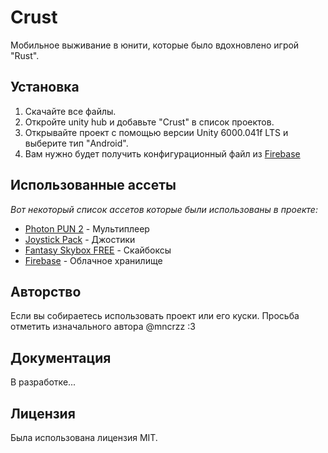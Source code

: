 # Crust
Мобильное выживание в юнити, которые было вдохновлено игрой "Rust".
## Установка

1. Скачайте все файлы.
2. Откройте unity hub и добавьте "Crust" в список проектов.
3. Открывайте проект с помощью версии Unity 6000.041f LTS и выберите тип "Android".
4. Вам нужно будет получить конфигурационный файл из [Firebase](https://firebase.google.com/)

## Использованные ассеты

_Вот некоторый список ассетов которые были использованы в проекте:_ 
* [Photon PUN 2](https://www.photonengine.com/pun) - Мультиплеер
* [Joystick Pack](https://assetstore.unity.com/packages/tools/input-management/joystick-pack-107631) - Джостики
* [Fantasy Skybox FREE](https://assetstore.unity.com/packages/2d/textures-materials/sky/fantasy-skybox-free-18353) - Скайбоксы
* [Firebase](https://firebase.google.com/) - Облачное хранилище
## Авторство

Если вы собираетесь использовать проект или его куски. Просьба отметить изначального автора @mncrzz :3

## Документация

В разработке...

## Лицензия
Была использована лицензия MIT.
